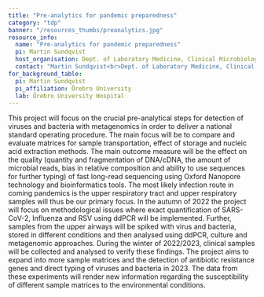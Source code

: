 ```yaml
---
title: "Pre-analytics for pandemic preparedness"
category: "tdp"
banner: "/resources_thumbs/preanalytics.jpg"
resource_info:
  name: "Pre-analytics for pandemic preparedness"
  pi: Martin Sundqvist
  host_organisation: Dept. of Laboratory Medicine, Clinical Microbiology, Örebro University Hospital
  contact: "Martin Sundqvist<br>Dept. of Laboratory Medicine, Clinical Microbiology, Örebro University Hospital<br>Email: [martin.sundqvist@regionorebrolan.se](mailto:martin.sundqvist@regionorebrolan.se)"
for_background_table:
  pi: Martin Sundqvist
  pi_affiliation: Örebro University
  lab: Örebro University Hospital
---
```


This project will focus on the crucial pre-analytical steps for detection of viruses and bacteria with metagenomics in order to deliver a national standard operating procedure. The main focus will be to compare and evaluate matrices for sample transportation, effect of storage and nucleic acid extraction methods. The main outcome measure will be the effect on the quality (quantity and fragmentation of DNA/cDNA, the amount of microbial reads, bias in relative composition and ability to use sequences for further typing) of fast long-read sequencing using Oxford Nanopore technology and bioinformatics tools. The most likely infection route in coming pandemics is the upper respiratory tract and upper respiratory samples will thus be our primary focus. In the autumn of 2022 the project will focus on methodological issues where exact quantification of SARS-CoV-2, Influenza and RSV using ddPCR will be implemented. Further, samples from the upper airways will be spiked with virus and bacteria, stored in different conditions and then analysed using ddPCR, culture and metagenomic approaches. During the winter of 2022/2023, clinical samples will be collected and analysed to verify these findings. The project aims to expand into more sample matrices and the detection of antibiotic resistance genes and direct typing of viruses and bacteria in 2023. The data from these experiments will render new information regarding the susceptibility of different sample matrices to the environmental conditions.
